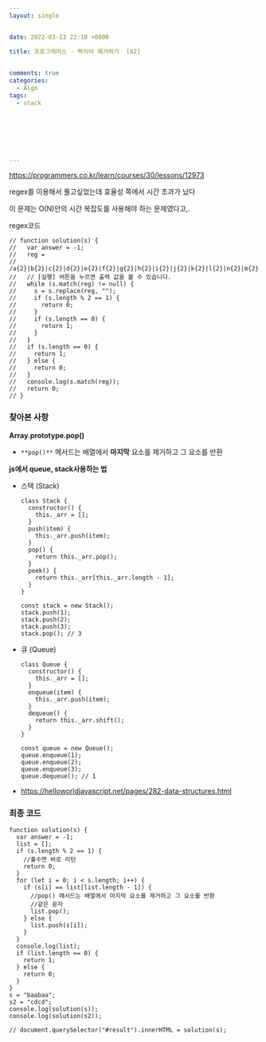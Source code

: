 ```yaml
---
layout: single


date: 2022-03-13 22:10 +0800

title: 프로그래머스 - 짝지어 제거하기  [82]

  
comments: true
categories: 
  - Algo
tags: 
  - stack
  


 



---
```


https://programmers.co.kr/learn/courses/30/lessons/12973



regex를 이용해서 풀고싶었는데 효율성 쪽에서 시간 초과가 났다

이 문제는 O(N)안의 시간 복잡도를 사용해야 하는 문제였다고,.



regex코드

```
// function solution(s) {
//   var answer = -1;
//   reg =
//     /a{2}|b{2}|c{2}|d{2}|e{2}|f{2}|g{2}|h{2}|i{2}|j{2}|k{2}|l{2}|n{2}|m{2}|o{2}|p{2}|q{2}|r{2}|v{2}|s{2}|t{2}|u{2}|v{2}|w{2}|x{2}|y{2}|z{2}/g;
//   // [실행] 버튼을 누르면 출력 값을 볼 수 있습니다.
//   while (s.match(reg) != null) {
//     s = s.replace(reg, "");
//     if (s.length % 2 == 1) {
//       return 0;
//     }
//     if (s.length == 0) {
//       return 1;
//     }
//   }
//   if (s.length == 0) {
//     return 1;
//   } else {
//     return 0;
//   }
//   console.log(s.match(reg));
//   return 0;
// }
```





### 찾아본 사항

**Array.prototype.pop()**

- `**pop()**` 메서드는 배열에서 **마지막** 요소를 제거하고 그 요소를 반환



**js에서 queue, stack사용하는 법**

- 스택 (Stack)

  ```
  class Stack {
    constructor() {
      this._arr = [];
    }
    push(item) {
      this._arr.push(item);
    }
    pop() {
      return this._arr.pop();
    }
    peek() {
      return this._arr[this._arr.length - 1];
    }
  }
  
  const stack = new Stack();
  stack.push(1);
  stack.push(2);
  stack.push(3);
  stack.pop(); // 3
  ```

  

- 큐 (Queue)

  ```
  class Queue {
    constructor() {
      this._arr = [];
    }
    enqueue(item) {
      this._arr.push(item);
    }
    dequeue() {
      return this._arr.shift();
    }
  }
  
  const queue = new Queue();
  queue.enqueue(1);
  queue.enqueue(2);
  queue.enqueue(3);
  queue.dequeue(); // 1
  ```

  





- https://helloworldjavascript.net/pages/282-data-structures.html

### 최종 코드

```
function solution(s) {
  var answer = -1;
  list = [];
  if (s.length % 2 == 1) {
    //홀수면 바로 리턴
    return 0;
  }
  for (let i = 0; i < s.length; i++) {
    if (s[i] == list[list.length - 1]) {
      //pop() 메서드는 배열에서 마지막 요소를 제거하고 그 요소를 반환
      //같은 문자
      list.pop();
    } else {
      list.push(s[i]);
    }
  }
  console.log(list);
  if (list.length == 0) {
    return 1;
  } else {
    return 0;
  }
}
s = "baabaa";
s2 = "cdcd";
console.log(solution(s));
console.log(solution(s2));

// document.querySelector("#result").innerHTML = solution(s);

```

